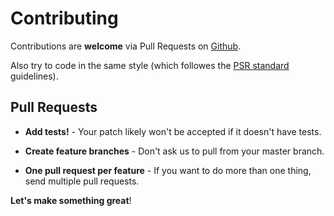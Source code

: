 # Contributing

Contributions are **welcome** via Pull Requests on [Github](https://github.com/patrykwozinski/redirector).

Also try to code in the same style (which followes the [PSR standard](http://www.php-fig.org/) guidelines).

## Pull Requests

- **Add tests!** - Your patch likely won't be accepted if it doesn't have tests.

- **Create feature branches** - Don't ask us to pull from your master branch.

- **One pull request per feature** - If you want to do more than one thing, send multiple pull requests.

**Let's make something great**!